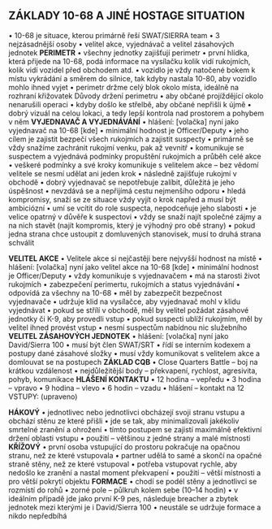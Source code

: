 ﻿


## ZÁKLADY 10-68 A JINÉ HOSTAGE SITUATION
  • 10-68 je situace, kterou primárně řeší SWAT/SIERRA team
  • 3 nejzásadnější osoby 
  • velitel akce, vyjednávač a velitel zásahových jednotek 
  __PERIMETR__ 
  • všechny jednotky zajišťují perimetr 
  • první hlídka, která přijede na 10-68, podá informace na vysílačku kolik vidí rukojmích, kolik vidí vozidel před obchodem atd. 
  • vozidlo je vždy natočené bokem k místu vykrádání a směrem do silnice, tak kdyby nastala 10-80, aby vozidlo mohlo ihned vyjet 
  • perimetr držme celý blok okolo místa, ideálně na rozhraní křižovatek Důvody držení perimetru 
  • aby občané projíždějící okolo nenarušili operaci 
  • kdyby došlo ke střelbě, aby občané nepřišli k újmě
   • dobrý vizuál na celou lokaci, a tedy lepší kontrola nad prostorem a pohybem v něm 
   __VYJEDNAVAČ A VYJEDNÁVÁNÍ__
    • hlášení: [volačka] nyní jako vyjednavač na 10-68 [kde] 
    • minimální hodnost je Officer/Deputy
    • jeho cílem je zajistit bezpečí všech rukojmích a zajistit suspecty 
    • primárně se vždy snažíme zachránit rukojmí venku, pak až vevnitř
    • komunikuje se suspectem a vyjednává podmínky propuštění rukojmích a průběh celé akce 
    • veškeré podmínky a své kroky komunikuje s velitelem akce – bez vědomí velitele se nesmí udělat ani jeden krok 
    • následně zajišťuje rukojmí v obchodě 
    • dobrý vyjednavač se nepotřebuje zalíbit, důležitá je jeho úspěšnost 
    • nevzdává se a nepřijímá cestu nejmenšího odporu 
    • hledá kompromisy, snaží se ze situace vždy vyjít o krok napřed a musí být ambiciózní 
    • umí se vcítit do role suspecta, nepodceňuje jeho slabosti 
    • je velice opatrný v důvěře k suspectovi 
    • vždy se snaží najít společné zájmy a na nich stavět (najít kompromis, který je výhodný pro obě strany) 
    • pokud jedna strana chce ustoupit z domluvených stanovisek, musí to druhá strana schválit
    
   __VELITEL AKCE__ 
   • Velitele akce si nejčastěji bere nejvyšší hodnost na místě
   • hlášení: [volačka] nyní jako velitel akce na 10-68 [kde] 
   • minimální hodnost je Officer/Deputy 
   • vždy komunikuje s vyjednavačem 
   • má na starosti život rukojmích 
   • zabezpečení perimertu, rukojmích a status vyjednávání 
   • odpovídá za všechny na 10-68 
   • měl by zabezpečit bezpečnost vyjednavače 
   • udržuje klid na vysílačce, aby vyjednavač mohl v klidu vyjednávat 
   • pokud se střílí v obchodě, měl by velitel požádat zásahové jednotky či K-9, aby provedli vstup
    • pokud suspecti ublíží rukojmím, měl by velitel ihned provést vstup 
    • nesmí suspectům nabídnou nic služebního 
    __VELITEL ZÁSAHOVÝCH JEDNOTEK__ 
    • hlášení: [volačka] nyní jako David/Sierra 100 
    • musí být člen SWAT/SRT 
    • řídí se interním kodexem a postupy dané zásahové složky 
    • musí vždy komunikovat s velitelem akce a domlouvat se na postupech __ZÁKLAD CQB__ 
    • Close Quarters Battle – boj na krátkou vzdálenost 
    • nejdůležitější body – překvapení, rychlost, agresivita, pohyb, komunikace 
    __HLÁŠENÍ KONTAKTU__ 
    • 12 hodina – vepředu 
    • 3 hodina – vpravo 
    • 9 hodina – vlevo
     • 6 hodin – vzadu 
     • hlášení – kontakt na 12 VSTUPY: (upraveno)
    
   __HÁKOVÝ__
   • jednotlivec nebo jednotlivci obcházejí svoji stranu vstupu a obchází stěnu ze které přišli 
   • jde se tak, aby minimalizovali jakékoliv smrtelné zranění a ohrožení 
   • tímto postupem se zajistí maximálně efektivní držení oblasti vstupu 
   • použití – většinou z jedné strany a malé místnosti 
   __KŘÍŽOVÝ__ 
   • první osoba vstupující do prostoru pokračuje na opačnou stranu, než ze které vstupovala 
   • partner udělá to samé a skončí na opačné straně stěny, než ze které vstupoval 
   • potřeba vstupovat rychle, aby nedošlo ke zranění a nastal moment překvapení
   • použití – větší místnosti a pro větší pokrytí objektu 
   __FORMACE__ 
   • chodí se podél stěny a jednotlivci se rozmístí do rohů 
   • zorné pole – půlkruh kolem sebe (10–14 hodin) 
   • v ideálním případě jde jako první K-9 pes, následuje breacher a zbytek jednotek mezi kterými je i David/Sierra 100 
   • neustále se udržuje formace a nikdo nepředbíhá
